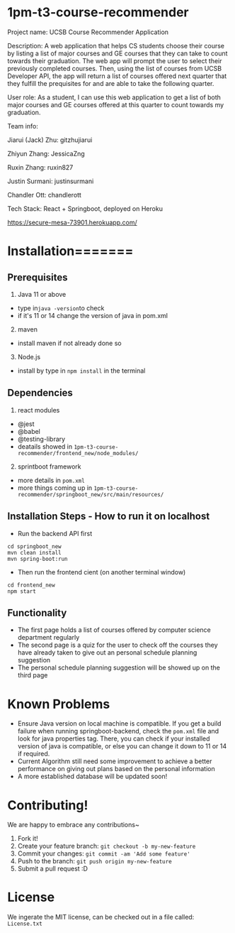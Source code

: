 # 1pm-t3-course-recommender


Project name: UCSB Course Recommender Application

Description:
A web application that helps CS students choose their course by listing a list of major courses and GE courses that they can take to count towards their graduation. 
The web app will prompt the user to select their previously completed courses. Then, using the list of courses from UCSB Developer API, the app will return a list
of courses offered next quarter that they fulfill the prequisites for and are able to take the following quarter.

User role: As a student, I can use this web application to get a list of both major courses and GE courses offered at this quarter to count towards my graduation.

Team info:

Jiarui (Jack) Zhu: gitzhujiarui

Zhiyun Zhang: JessicaZng

Ruxin Zhang: ruxin827

Justin Surmani: justinsurmani

Chandler Ott: chandlerott

Tech Stack: React + Springboot, deployed on Heroku


https://secure-mesa-73901.herokuapp.com/


# Installation=======

## Prerequisites
1. Java 11 or above
  - type in```java -version```to check 
  - if it's 11 or 14 change the version of java in pom.xml
2. maven
  - install maven if not already done so

3. Node.js 
  - install by type in `npm install` in the terminal

## Dependencies
1. react modules
  - @jest
  - @babel
  - @testing-library
  - deatails showed in `1pm-t3-course-recommender/frontend_new/node_modules/`

2. sprintboot framework
  - more details in `pom.xml`
  - more things coming up in `1pm-t3-course-recommender/springboot_new/src/main/resources/`


## Installation Steps - How to run it on localhost

* Run the backend API first

```
cd springboot_new
mvn clean install
mvn spring-boot:run
```

* Then run the frontend cient (on another terminal window)

```
cd frontend_new
npm start
```
## Functionality
- The first page holds a list of courses offered by computer science department regularly
- The second page is a quiz for the user to check off the courses they have already taken to give out an personal schedule planning suggestion
- The personal schedule planning suggestion will be showed up on the third page

# Known Problems
* Ensure Java version on local machine is compatible. If you get a build failure when running springboot-backend, check the `pom.xml` file and look for java properties tag. There, you can check if your installed version of java is compatible, or else you can change it down to 11 or 14 if required.
* Current Algorithm still need some improvement to achieve a better performance on giving out plans based on the personal information
* A more established database will be updated soon! 

# Contributing!
We are happy to embrace any contributions~ 
1. Fork it!
2. Create your feature branch: `git checkout -b my-new-feature`
3. Commit your changes: `git commit -am 'Add some feature'`
4. Push to the branch: `git push origin my-new-feature`
5. Submit a pull request :D

# License
We ingerate the MIT license, can be checked out in a file called: `License.txt`
